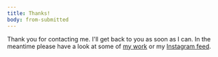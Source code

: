 ```yaml
---
title: Thanks!
body: from-submitted
---
```

Thank you for contacting me. I'll get back to you as soon as I can. In the meantime please have a look at some of [my work](../#work) or my [Instagram feed](https://www.instagram.com/levimcg/).
